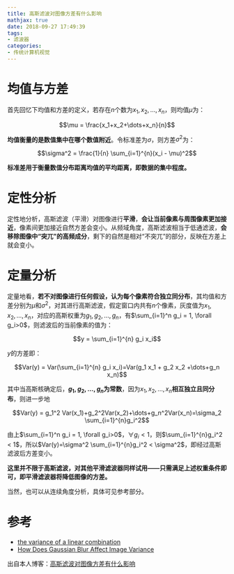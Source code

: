```yaml
---
title: 高斯滤波对图像方差有什么影响
mathjax: true
date: 2018-09-27 17:49:39
tags:
- 滤波器
categories:
- 传统计算机视觉
---
```


# 均值与方差
首先回忆下均值和方差的定义，若存在$n$个数为$x_1, x_2, \dots, x_n$，则均值$\mu$为：

$$\mu = \frac{x_1+x_2+\dots+x_n}{n}$$

**均值衡量的是数值集中在哪个数值附近**。令标准差为$\sigma$，则方差$\sigma^2$为：

$$\sigma^2 = \frac{1}{n} \sum_{i=1}^{n}(x_i - \mu)^2$$

**标准差用于衡量数值分布距离均值的平均距离，即数据的集中程度。**

# 定性分析
定性地分析，高斯滤波（平滑）对图像进行**平滑**，**会让当前像素与周围像素更加接近**，像素间更加接近自然方差会变小。从频域角度，高斯滤波相当于低通滤波，**会移除图像中“突兀”的高频成分**，剩下的自然是相对“不突兀”的部分，反映在方差上就会变小。

# 定量分析
定量地看，**若不对图像进行任何假设，认为每个像素符合独立同分布**，其均值和方差分别为$\mu$和$\sigma^2$，对其进行高斯滤波，假定窗口内共有$n$个像素，灰度值为$x_1, x_2, \dots, x_n$，对应的高斯权重为$g_1, g_2, \dots, g_n$，有$\sum_{i=1}^n g_i = 1, \forall g_i>0$，则滤波后的当前像素的值为：

$$y = \sum_{i=1}^{n} g_i x_i$$

$y$的方差即：

$$Var(y) = Var(\sum_{i=1}^{n} g_i x_i)=Var(g_1 x_1 + g_2 x_2 +\dots+g_n x_n)$$

其中当高斯核确定后，**$g_1, g_2, \dots, g_n$为常数**，因为$x_1, x_2, \dots, x_n$**相互独立且同分布**，则进一步地

$$Var(y) = g_1^2 Var(x_1)+g_2^2Var(x_2)+\dots+g_n^2Var(x_n)=\sigma_2 \sum_{i=1}^{n}g_i^2$$

由上$\sum_{i=1}^n g_i = 1, \forall g_i>0$，$\forall g_i <1$，则$\sum_{i=1}^{n}g_i^2 < 1$，所以$Var(y)=\sigma^2 \sum_{i=1}^{n}g_i^2 < \sigma^2$，即经过高斯滤波后方差变小。

**这里并不限于高斯滤波，对其他平滑滤波器同样试用——只需满足上述权重条件即可，即平滑滤波器将降低图像的方差。**

当然，也可以从连续角度分析，具体可见参考部分。

# 参考
- [the variance of a linear combination](https://wiki2.org/en/Variance#Properties)
- [How Does Gaussian Blur Affect Image Variance](https://dsp.stackexchange.com/questions/26859/how-does-gaussian-blur-affect-image-variance)

出自本人博客：[高斯滤波对图像方差有什么影响](https://blog.shinelee.me/2018/09-27-高斯滤波对图像方差有什么影响.html)